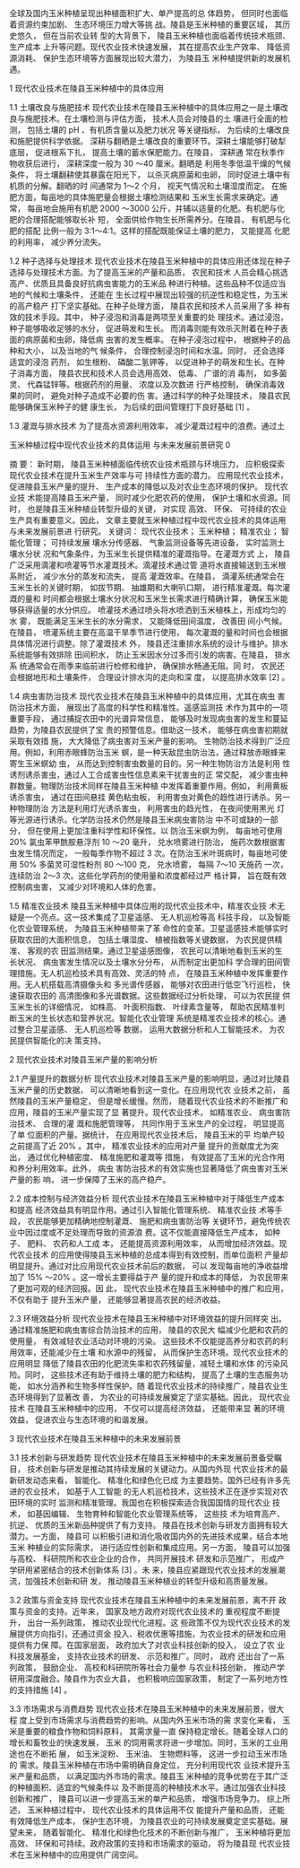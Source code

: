 全球及国内玉米种植呈现出种植面积扩大、单产提高的总 体趋势， 但同时也面临着资源约束加剧、 生态环境压力增大等挑 战。陵县是玉米种植的重要区域， 其历史悠久， 但在当前农业转 型的大背景下， 陵县玉米种植也面临着传统技术瓶颈、 生产成本 上升等问题。现代农业技术快速发展， 其在提高农业生产效率、 降低资源消耗、 保护生态环境等方面展现出较大潜力， 为陵县玉 米种植提供新的发展机遇。 

1 现代农业技术在陵县玉米种植中的具体应用 

1.1 土壤改良与施肥技术 现代农业技术在陵县玉米种植中的具体应用之一是土壤改 良与施肥技术。在土壤检测与评估方面， 技术人员会对陵县的土 壤进行全面的检测， 包括土壤的 pH 、有机质含量以及肥力状况 等关键指标， 为后续的土壤改良和施肥提供科学依据。 深耕与翻晒是土壤改良的重要环节。深耕土壤能够打破犁 底层， 促进根系下扎， 提高土壤的蓄水保肥能力。在陵县， 深耕通 常在秋季作物收获后进行， 深耕深度一般为 30 ～40 厘米。翻晒是 利用冬季低温干燥的气候条件， 将土壤翻耕使其暴露在阳光下， 以杀灭病原菌和虫卵， 同时促进土壤中有机质的分解。翻晒的时 间通常为 1～2 个月， 视天气情况和土壤湿度而定。 在施肥方面，每亩地的具体施肥量会根据土壤检测结果和 玉米生长需求来确定。通常， 每亩地会施用有机肥 2000 ～3000 公斤，并辅以适量的化肥。有机肥与化肥的合理搭配能够取长补 短， 全面供给作物生长所需养分。在陵县， 有机肥与化肥的搭配 比例一般为 3∶1～4∶1。这样的搭配既能保证土壤的肥力， 又能提高 化肥的利用率， 减少养分流失。 

1.2 种子选择与处理技术 现代农业技术在陵县玉米种植中的具体应用还体现在种子 选择与处理技术方面。为了提高玉米的产量和品质， 农民和技术 人员会精心挑选高产、优质且具备良好抗病虫害能力的玉米品 种进行种植。这些品种不仅适应当地的气候和土壤条件， 还能在 生长过程中展现出较强的抗逆性和稳定性，为玉米的高产稳产 打下坚实基础。在种子处理方面， 陵县农民和技术人员采用了多 种有效的技术手段。其中， 种子浸泡和消毒是两项至关重要的处 理技术。通过浸泡， 种子能够吸收足够的水分， 促进萌发和生长。 而消毒则能有效杀灭附着在种子表面的病原菌和虫卵，降低病 虫害的发生概率。 在种子浸泡过程中， 根据种子的品种和大小， 以及当地的气 候条件， 合理控制浸泡时间和水温。同时， 还会选择适宜的浸泡 药剂， 如生根粉、 磷酸二氢钾等， 以促进种子的萌发和生长。在种 子消毒方面， 陵县农民和技术人员会选用高效、 低毒、 广谱的消 毒剂， 如多菌灵、 代森锰锌等。根据药剂的用量、 浓度以及次数进 行严格控制， 确保消毒效果的同时， 避免对种子造成不必要的伤 害。通过科学的种子处理技术， 陵县农民能够确保玉米种子的健 康生长， 为后续的田间管理打下良好基础 [1] 。

1.3 灌溉与排水技术 为了提高水资源利用效率， 减少灌溉过程中的浪费。通过土 

玉米种植过程中现代农业技术的具体运用 与未来发展前景研究 0 

摘 要： 新时期， 陵县玉米种植面临传统农业技术瓶颈与环境压力， 应积极探索现代农业技术在提升玉米生产效率与可 持续性方面的潜力。 应用现代农业技术， 促进陵县玉米产量的提升、 生产成本的降低以及对农业生态环境的保护。 现代农业技 术能提高陵县玉米产量， 同时减少化肥农药的使用， 保护土壤和水资源。同时， 也是陵县玉米种植业转型升级的关键， 对实现 高效、 环保、 可持续的农业生产具有重要意义。因此， 文章主要就玉米种植过程中现代农业技术的具体运用与未来发展前景进 行研究。 关键词： 现代农业技术； 玉米种植； 精准农业； 智能化管理； 可持续发展 壤水分传感器、 气象监测设备等先进设备， 实时监测土壤水分状 况和气象条件，为玉米生长提供精准的灌溉指导。在灌溉方式 上， 陵县广泛采用滴灌和喷灌等节水灌溉技术。滴灌技术通过管 道将水直接输送到玉米根系附近， 减少水分的蒸发和流失， 提高 灌溉效率。在陵县， 滴灌系统通常会在玉米生长的关键时期， 如拔节期、 抽雄期和大喇叭口期， 进行精准灌溉。每次灌溉的量和 时间都会根据土壤水分状况和玉米生长需求进行精确计算， 确保玉米能够获得适量的水分供应。 喷灌技术通过喷头将水喷洒到玉米植株上，形成均匀的水 雾， 既能满足玉米生长的水分需求， 又能降低田间温度， 改善田 间小气候。在陵县， 喷灌系统主要在高温干旱季节进行使用， 每次灌溉的量和时间也会根据具体情况进行调整。除了灌溉技术 外， 陵县还注重排水系统的设计与维护。排水系统能够有效排除 田间积水， 防止玉米因水分过多而引发的病害。在陵县， 排水系 统通常会在雨季来临前进行检修和维护， 确保排水畅通无阻。同 时， 农民还会根据地形和土壤条件， 合理设计排水沟的走向和深 度， 以提高排水效率 [2] 。

1.4 病虫害防治技术 现代农业技术在陵县玉米种植中的具体应用，尤其在病虫 害防治技术方面， 展现出了高度的科学性和精准性。遥感监测技 术作为其中的一项重要手段， 通过捕捉农田中的光谱异常信息， 能够及时发现病虫害的发生和蔓延趋势，为陵县农民提供了宝 贵的预警信息。借助这一技术， 能够在病虫害初期就采取有效措 施， 大大降低了病虫害对玉米产量的影响。 生物防治技术得到广泛应用。例如，利用赤眼蜂防治玉米 螟，是一种天敌昆虫防治法，通过释放赤眼蜂来寄生玉米螟幼 虫， 从而达到控制害虫数量的目的。另一种生物防治方法是利用 性诱剂诱杀害虫，通过人工合成害虫性信息素来干扰害虫的正 常交配， 减少害虫种群数量。物理防治技术同样在陵县玉米种植 中发挥着重要作用。例如， 利用黄板诱杀害虫， 通过在田间悬挂 黄色粘虫板， 利用害虫对黄色的趋性进行诱杀。另一种物理防治 方法是利用灯光诱杀害虫， 利用害虫的趋光性， 在夜间使用黑光 灯等光源进行诱杀。化学防治技术仍然是陵县玉米病虫害防治 中不可或缺的一部分， 但在使用上更加注重科学性和环保性。以 防治玉米螟为例， 每亩地可使用 20% 氯虫苯甲酰胺悬浮剂 10 ～20 毫升， 兑水喷雾进行防治， 施药次数根据害虫发生情况而定， 一般每季作物不超过 3 次。在防治玉米叶斑病时，每亩地可使用 50% 多菌灵可湿性粉剂 80 ～100 克， 兑水喷雾， 每隔 7～10 天施药 一次， 连续防治 2～3 次。这些化学药剂的使用量和浓度都经过严 格计算， 旨在既有效控制病虫害， 又减少对环境和人体的危害。 

1.5 精准农业技术 陵县玉米种植中具体应用的现代农业技术中，精准农业技 术无疑是一个亮点。这一技术集成了卫星遥感、 无人机巡检等高 科技手段， 以及智能化农业管理系统， 为陵县玉米种植带来了革 命性的变革。卫星遥感技术能够实时获取农田的大面积信息， 包括土壤湿度、 植被指数等关键数据， 为农民提供精准、 客观的农 田监测结果。通过卫星遥感图像， 农民可以清晰地看到玉米的生 长状况、 病虫害发生情况以及土壤水分分布， 从而制定出更加科 学合理的田间管理措施。无人机巡检技术具有高效、灵活的特 点， 在陵县玉米种植中发挥重要作用。无人机搭载高清摄像头和 多光谱传感器， 能够对农田进行低空飞行巡检， 快速获取农田的 高清图像和多光谱数据。这些数据经过分析处理， 可以为农民提 供玉米生长的详细情况， 如株高、 叶面积指数、 叶绿素含量等， 帮助农民精准判断玉米的生长状态和营养状况。智能化农业管理 系统是精准农业技术的核心。通过整合卫星遥感、 无人机巡检等 数据， 运用大数据分析和人工智能技术， 为农民提供智能化的决 策支持。 

2 现代农业技术对陵县玉米产量的影响分析 

2.1 产量提升的数据分析 现代农业技术对陵县玉米产量的影响明显，通过对比陵县 玉米产量的历史数据， 可以清晰地看到这一变化。在应用现代农 业技术之前， 虽然陵县的玉米产量稳定， 但是增长缓慢。然而， 随着现代农业技术的不断推广和应用，陵县的玉米产量实现了显 著提升。现代农业技术， 如精准农业、 病虫害防治技术、 合理的灌 溉和施肥管理等， 共同作用于玉米生产的全过程， 明显提高了单 位面积的产量。据统计， 在应用现代农业技术后， 陵县玉米的平 均单产较之前提高了近 20% 。其中， 精准农业技术的应用对产量 提升的贡献度尤为突出， 通过优化种植密度、 精准施肥和灌溉等 措施， 有效提高了玉米的光合作用和养分利用效率。此外， 病虫 害防治技术的有效实施也显著降低了病虫害对玉米产量的影 响， 进一步保障了玉米的高产稳产。 

2.2 成本控制与经济效益分析 现代农业技术在陵县玉米种植中对于降低生产成本和提高 经济效益具有明显作用。通过引入智能化管理系统、 精准农业技 术等手段， 农民能够更加精确地控制灌溉、 施肥和病虫害防治等 关键环节，避免传统农业中因过度或不足处理而导致的资源浪 费。这不仅能直接降低生产成本， 如种子、 肥料、 农药和人工成 本， 还能提高资源利用效率， 从而增加经济效益。现代农业技术 的应用使得陵县玉米种植的总成本得到有效控制，而单位面积 产量却明显提升。通过对比应用现代农业技术前后的数据， 可以 发现每亩地的净收益增加了 15% ～20% 。这一增长主要得益于产 量的提升和成本的降低， 为农民带来了更加可观的经济回报。因 此， 现代农业技术在陵县玉米种植中的推广和应用， 不仅有助于 提升玉米产量， 还能够显著提高农民的经济收益。 

2.3 环境效益分析 现代农业技术在陵县玉米种植中对环境效益的提升同样突 出。通过精准施肥和病虫害综合防治技术的应用， 陵县的农民大 幅减少化肥和农药的使用量， 有效减轻农业活动对环境的污染。 这些技术不仅能提高养分和农药的利用效率，还能减少在土壤 和水源中的残留， 从而保护生态环境。现代农业技术的应用明显 降低了陵县农田的化肥流失率和农药残留量，减轻土壤和水体 的污染风险。同时， 这些技术还有助于维持土壤的肥力和结构， 提高了土壤的生态服务功能， 如水分涵养和生物多样性保护。随 着现代农业技术的持续推广，陵县农业生态环境得到了显著改 善， 为农业的可持续发展奠定了坚实基础。因此， 现代农业技术 在陵县玉米种植中的应用， 不仅可以提高经济效益， 还能带来显 著的环境效益， 促进农业与生态环境的和谐发展。 

3 现代农业技术在陵县玉米种植中的未来发展前景 

3.1 技术创新与研发趋势 现代农业技术在陵县玉米种植中的未来发展前景备受瞩 目， 技术创新与研发是推动其持续发展的关键动力。从国内外现 代农业技术的最新研发动态来看， 智能化、 精准化和绿色化已成 为主要趋势。国外已经有许多先进的农业技术， 如基于人工智能 的无人机巡检技术，这些技术正在逐步实现对农田环境的实时 监测和精准管理。我国也在积极探索适合我国国情的现代农业 技术， 如基因编辑、 生物育种和智能化农业管理系统等， 这些技 术为培育高产、 抗逆、 优质的玉米新品种提供了有力支持。 陵县在技术创新与研发方面拥有较大潜力。一方面， 陵县可 以积极引进和消化吸收国内外的先进技术成果，结合本地玉米 种植业的实际需求， 进行适应性创新和集成应用。另一方面， 陵县可以加强与高校、 科研院所和农业企业的合作， 共同开展技术 研发和示范推广， 形成产学研用紧密结合的技术创新体系 [3] 。未 来，陵县应紧跟现代农业技术的发展潮流，加强技术创新和研 发， 推动陵县玉米种植业的转型升级和高质量发展。 

3.2 政策与资金支持 现代农业技术在陵县玉米种植中的未来发展前景，离不开 政策与资金的支持。近年来， 国家及地方政府对现代农业技术的 重视程度不断提升， 出台一系列政策， 推动农业现代化进程。这 些政策不仅为现代农业技术的发展提供方向指引，还通过资金 投入、税收优惠等措施，为农业技术的研发和应用提供有力保 障。在国家层面， 政府加大了对农业科技创新的投入， 设立了农 业科技发展基金， 支持农业技术的研发、 示范和推广。同时， 政府 还出台了一系列政策， 鼓励企业、 高校和科研院所等社会力量参 与农业科技创新， 推动产学研用深度融合。陵县作为农业大县， 也积极响应国家政策， 制定了一系列地方性的支持措施 [4] 。

3.3 市场需求与消费趋势 现代农业技术在陵县玉米种植中的未来发展前景，很大程 度上受到市场需求与消费趋势的影响。从国内外玉米市场的需 求变化来看， 玉米是重要的粮食作物和饲料原料， 其需求量一直 保持稳定增长。随着全球人口的增长和畜牧业的快速发展， 玉米 的饲用需求将进一步增加。同时，玉米的工业用途也在不断拓 展， 如玉米淀粉、 玉米油、 生物燃料等， 这进一步拉动玉米市场的 需求。陵县玉米种植在市场中需明确自身定位， 充分利用现代农 业技术提升玉米产量和品质， 以满足国内外市场的需求。陵县玉 米种植的竞争优势在于其广泛的种植面积、适宜的气候条件以 及不断提高的种植技术水平。通过加强农业科技创新和推广， 陵县可以进一步提高玉米的单产和品质， 增强市场竞争力。 综上所述， 玉米种植过程中， 现代农业技术的具体运用不仅 能提升产量和品质， 还能有效降低生产成本， 保护生态环境， 为陵县农业的可持续发展奠定坚实基础。展望未来， 随着智能化、 精准化和绿色化技术的不断创新与推广， 玉米种植将更加高效、 环保和可持续。政府政策的支持和市场需求的驱动， 将为陵县现 代农业技术在玉米种植中的应用提供广阔空间。 
